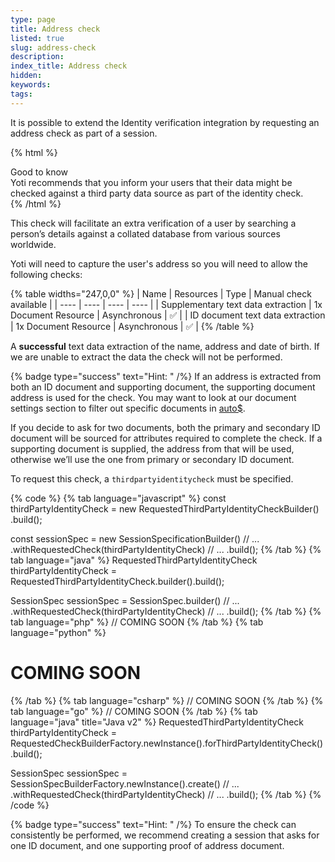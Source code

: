```yaml
---
type: page
title: Address check
listed: true
slug: address-check
description: 
index_title: Address check
hidden: 
keywords: 
tags: 
---
```


It is possible to extend the Identity verification integration by requesting an address check as part of a session.

{% html %}
<div class="alert-GTK">
    <div class="alert-title" id="GTK">
        Good to know
    </div>
    <div class="alert-text">
Yoti recommends that you inform your users that their data might be checked against a third party data source as part of the identity check.    </div>
    <div class="alert-links"> 

   </div>
</div>
{% /html %}

This check will facilitate an extra verification of a user by searching a person’s details against a collated database from various sources worldwide.

Yoti will need to capture the user's address so you will need to allow the following checks:

{% table widths="247,0,0" %}
| Name | Resources | Type | Manual check available | 
| ---- | ---- | ---- | ---- | 
| Supplementary text data extraction | 1x Document Resource | Asynchronous | ✅ | 
| ID document text data extraction | 1x Document Resource | Asynchronous | ✅ | 
{% /table %}

A **successful** text data extraction of the name, address and date of birth. If we are unable to extract the data the check will not be performed.

{% badge type="success" text="Hint: " /%} If an address is extracted from both an ID document and supporting document, the supporting document address is used for the check. You may want to look at our document settings section to filter out specific documents in [auto$](/identity-verification/document-checking). 

If you decide to ask for two documents, both the primary and secondary ID document will be sourced for attributes required to complete the check. If a supporting document is supplied, the address from that will be used, otherwise we’ll use the one from primary or secondary ID document.

To request this check, a `thirdpartyidentitycheck` must be specified.

{% code %}
{% tab language="javascript" %}
const thirdPartyIdentityCheck = new RequestedThirdPartyIdentityCheckBuilder()
   .build();

const sessionSpec = new SessionSpecificationBuilder()
    // ...
    .withRequestedCheck(thirdPartyIdentityCheck)
    // ...
    .build();
{% /tab %}
{% tab language="java" %}
RequestedThirdPartyIdentityCheck thirdPartyIdentityCheck = RequestedThirdPartyIdentityCheck.builder().build();

SessionSpec sessionSpec = SessionSpec.builder()
        // ...
        .withRequestedCheck(thirdPartyIdentityCheck)
        // ...
        .build();
{% /tab %}
{% tab language="php" %}
// COMING SOON
{% /tab %}
{% tab language="python" %}
# COMING SOON
{% /tab %}
{% tab language="csharp" %}
// COMING SOON
{% /tab %}
{% tab language="go" %}
// COMING SOON
{% /tab %}
{% tab language="java" title="Java v2" %}
RequestedThirdPartyIdentityCheck thirdPartyIdentityCheck = RequestedCheckBuilderFactory.newInstance().forThirdPartyIdentityCheck().build();

SessionSpec sessionSpec = SessionSpecBuilderFactory.newInstance().create()
        // ...
        .withRequestedCheck(thirdPartyIdentityCheck)
        // ...
        .build();
{% /tab %}
{% /code %}

{% badge type="success" text="Hint: " /%} To ensure the check can consistently be performed, we recommend creating a session that asks for one ID document, and one supporting proof of address document.